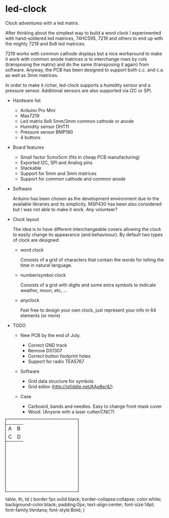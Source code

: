 led-clock
=========

Clock adventures with a led matrix.

After thinking about the simplest way to build a word clock I experimented with hand-soldered led matrices, 74HC595, 7219 and others to end up with the mighty 7219 and 8x8 led matrices.

7219 works with common cathode displays but a nice workaround to make it work with common anode matrices is to interchange rows by cols (transposing the matrix) and do the same (transposing it again) from software. Anyway, the PCB has been designed to support both c.c. and c.a. as well as 3mm matrices.

In order to make it richer, led-clock supports a humidity sensor and a pressure sensor. Additional sensors are also supported via I2C or SPI.

- Hardware list
  - Arduino Pro Mini
  - Max7219
  - Led matrix 8x8 5mm/3mm common cathode or anode
  - Humidity sensor DHT11
  - Pressure sensor BMP180
  - 4 buttons

- Board features
  - Small factor 5cmx5cm (fits in cheap PCB manufacturing)
  - Exported I2C, SPI and Analog pins
  - Stackable
  - Support for 5mm and 3mm matrices
  - Support for common cathode and common anode

- Software

  Arduino has been chosen as the development environment due to the available libraries and its simplicity. MSP430 has been also considered but I was not able to make it work. Any volunteer?

- Clock layout

  The idea is to have different interchangeable covers allowing the clock to easily change its appearance (and behavioour).
  By default two types of clock are designed:
    - word clock
      
      Consists of a grid of characters that contain the words for telling the time in natural language.
      
    - number/symbol clock
      
      Consists of a grid with digits and some extra symbols to indicate weather, moon, etc, ...
      
    - anyclock
    
      Feel free to design your own clock, just represent your info in 64 elements (or more)


- TODO

  - New PCB by the end of July. 
    - Correct GND track
    - Remove DS1307
    - Correct button footprint holes
    - Support for radio TEA5767
   
  - Software  
    - Grid data structure for symbols    
    - Grid editor (http://jsfiddle.net/AAg8e/4/)
    
  - Case
    - Carboard, bands and needles. Easy to change front mask cover
    - Wood. (Anyone with a laser cutter/CNC?)
    
 <div style="width:60.20mm;height:60.20mm;border:1px solid #000;">
    <table style="" width="100%" height="100%">
        <tr height="50%">
            <td width="50%">A</td>
            <td width="50%">B</td>
        </tr>
        <tr height="50%">
            <td width="50%">C</td>
            <td width="50%">D</td>
        </tr>
    </table>
</div>

table, th, td {
    border:1px solid black;
    border-collapse:collapse;
    color:white;
    background-color:black;
    padding:0px;
    text-align:center;
    font-size:14pt;
    font-family:Verdana;
    font-style:Bold;
}
